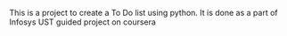 This is a project to create a To Do list using python. It is done as a part of Infosys UST guided project on coursera
